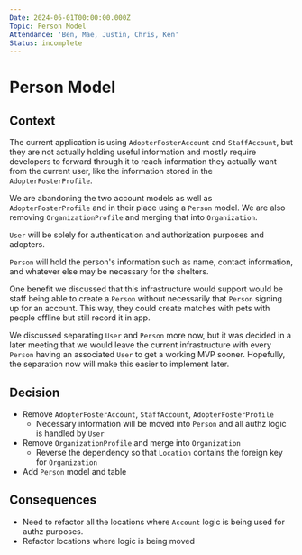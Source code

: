 ```yaml
---
Date: 2024-06-01T00:00:00.000Z
Topic: Person Model
Attendance: 'Ben, Mae, Justin, Chris, Ken'
Status: incomplete
---
```

# Person Model

## Context

The current application is using `AdopterFosterAccount` and `StaffAccount`, but they are not actually holding useful information and mostly require developers to forward through it to reach information they actually want from the current user, like the information stored in the `AdopterFosterProfile`.

We are abandoning the two account models as well as `AdopterFosterProfile` and in their place using a `Person` model. We are also removing `OrganizationProfile` and merging that into `Organization`.

`User` will be solely for authentication and authorization purposes and adopters.

`Person` will hold the person's information such as name, contact information, and whatever else may be necessary for the shelters.

One benefit we discussed that this infrastructure would support would be staff being able to create a `Person` without necessarily that `Person` signing up for an account. This way, they could create matches with pets with people offline but still record it in app.

We discussed separating `User` and `Person` more now, but it was decided in a later meeting that we would leave the current infrastructure with every `Person` having an associated `User` to get a working MVP sooner. Hopefully, the separation now will make this easier to implement later.

## Decision

- Remove `AdopterFosterAccount`, `StaffAccount`, `AdopterFosterProfile`
  - Necessary information will be moved into `Person` and all authz logic is handled by `User`
- Remove `OrganizationProfile` and merge into `Organization`
  - Reverse the dependency so that `Location` contains the foreign key for `Organization`
- Add `Person` model and table

## Consequences

- Need to refactor all the locations where `Account` logic is being used for authz purposes.
- Refactor locations where logic is being moved

